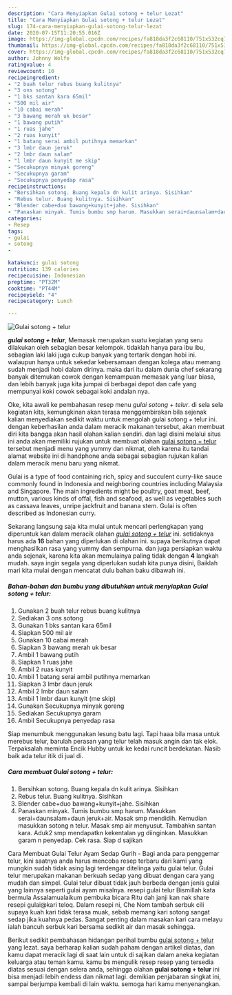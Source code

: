 ```yaml
---
description: "Cara Menyiapkan Gulai sotong + telur Lezat"
title: "Cara Menyiapkan Gulai sotong + telur Lezat"
slug: 174-cara-menyiapkan-gulai-sotong-telur-lezat
date: 2020-07-15T11:20:55.016Z
image: https://img-global.cpcdn.com/recipes/fa818da3f2c68110/751x532cq70/gulai-sotong-telur-foto-resep-utama.jpg
thumbnail: https://img-global.cpcdn.com/recipes/fa818da3f2c68110/751x532cq70/gulai-sotong-telur-foto-resep-utama.jpg
cover: https://img-global.cpcdn.com/recipes/fa818da3f2c68110/751x532cq70/gulai-sotong-telur-foto-resep-utama.jpg
author: Johnny Wolfe
ratingvalue: 4
reviewcount: 10
recipeingredient:
- "2 buah telur rebus buang kulitnya"
- "3 ons sotong"
- "1 bks santan kara 65mil"
- "500 mil air"
- "10 cabai merah"
- "3 bawang merah uk besar"
- "1 bawang putih"
- "1 ruas jahe"
- "2 ruas kunyit"
- "1 batang serai ambil putihnya memarkan"
- "3 lmbr daun jeruk"
- "2 lmbr daun salam"
- "1 lmbr daun kunyit me skip"
- "Secukupnya minyak goreng"
- "Secukupnya garam"
- "Secukupnya penyedap rasa"
recipeinstructions:
- "Bersihkan sotong. Buang kepala dn kulit arinya. Sisihkan"
- "Rebus telur. Buang kulitnya. Sisihkan"
- "Blender cabe+duo bawang+kunyit+jahe. Sisihkan"
- "Panaskan minyak. Tumis bumbu smp harum. Masukkan serai+daunsalam+daun jeruk+air. Masak smp mendidih. Kemudian masukkan sotong n telur. Masak smp air menyusut. Tambahkn santan kara. Aduk2 smp mendapatkn kekentalan yg diinginkan. Masukkan garam n penyedap. Cek rasa. Siap d sajikan"
categories:
- Resep
tags:
- gulai
- sotong
- 

katakunci: gulai sotong  
nutrition: 139 calories
recipecuisine: Indonesian
preptime: "PT32M"
cooktime: "PT44M"
recipeyield: "4"
recipecategory: Lunch

---
```



![Gulai sotong + telur](https://img-global.cpcdn.com/recipes/fa818da3f2c68110/751x532cq70/gulai-sotong-telur-foto-resep-utama.jpg)

<b><i>gulai sotong + telur</i></b>, Memasak merupakan suatu kegiatan yang seru dilakukan oleh sebagian besar kelompok. tidaklah hanya para ibu ibu, sebagian laki laki juga cukup banyak yang tertarik dengan hobi ini. walaupun hanya untuk sekedar kebersamaan dengan kolega atau memang sudah menjadi hobi dalam dirinya. maka dari itu dalam dunia chef sekarang banyak ditemukan cowok dengan kemampuan memasak yang luar biasa, dan lebih banyak juga kita jumpai di berbagai depot dan cafe yang mempunyai koki cowok sebagai koki andalan nya.

Oke, kita awali ke pembahasan resep menu <i>gulai sotong + telur</i>. di sela sela kegiatan kita, kemungkinan akan terasa menggembirakan bila sejenak kalian menyediakan sedikit waktu untuk mengolah gulai sotong + telur ini. dengan keberhasilan anda dalam meracik makanan tersebut, akan membuat diri kita bangga akan hasil olahan kalian sendiri. dan lagi disini melalui situs ini anda akan memiliki rujukan untuk membuat olahan <u>gulai sotong + telur</u> tersebut menjadi menu yang yummy dan nikmat, oleh karena itu tandai alamat website ini di handphone anda sebagai sebagian rujukan kalian dalam meracik menu baru yang nikmat.

Gulai is a type of food containing rich, spicy and succulent curry-like sauce commonly found in Indonesia and neighboring countries including Malaysia and Singapore. The main ingredients might be poultry, goat meat, beef, mutton, various kinds of offal, fish and seafood, as well as vegetables such as cassava leaves, unripe jackfruit and banana stem. Gulai is often described as Indonesian curry.


Sekarang langsung saja kita mulai untuk mencari perlengkapan yang diperuntuk kan dalam meracik olahan <u><i>gulai sotong + telur</i></u> ini. setidaknya harus ada <b>16</b> bahan yang diperlukan di olahan ini. supaya berikutnya dapat menghasilkan rasa yang yummy dan sempurna. dan juga persiapkan waktu anda sejenak, karena kita akan memulainya paling tidak dengan <b>4</b> langkah mudah. saya ingin segala yang diperlukan sudah kita punya disini, Baiklah mari kita mulai dengan mencatat dulu bahan baku dibawah ini.

<!--inarticleads1-->

##### Bahan-bahan dan bumbu yang dibutuhkan untuk menyiapkan Gulai sotong + telur:

1. Gunakan 2 buah telur rebus buang kulitnya
1. Sediakan 3 ons sotong
1. Gunakan 1 bks santan kara 65mil
1. Siapkan 500 mil air
1. Gunakan 10 cabai merah
1. Siapkan 3 bawang merah uk besar
1. Ambil 1 bawang putih
1. Siapkan 1 ruas jahe
1. Ambil 2 ruas kunyit
1. Ambil 1 batang serai ambil putihnya memarkan
1. Siapkan 3 lmbr daun jeruk
1. Ambil 2 lmbr daun salam
1. Ambil 1 lmbr daun kunyit (me skip)
1. Gunakan Secukupnya minyak goreng
1. Sediakan Secukupnya garam
1. Ambil Secukupnya penyedap rasa


Siap menumbuk menggunakan lesung batu lagi. Tapi haaa bila masa untuk merebus telur, barulah perasan yang telur telah masuk angin dan tak elok. Terpaksalah meminta Encik Hubby untuk ke kedai runcit berdekatan. Nasib baik ada telur itik di jual di. 

<!--inarticleads2-->

##### Cara membuat Gulai sotong + telur:

1. Bersihkan sotong. Buang kepala dn kulit arinya. Sisihkan
1. Rebus telur. Buang kulitnya. Sisihkan
1. Blender cabe+duo bawang+kunyit+jahe. Sisihkan
1. Panaskan minyak. Tumis bumbu smp harum. Masukkan serai+daunsalam+daun jeruk+air. Masak smp mendidih. Kemudian masukkan sotong n telur. Masak smp air menyusut. Tambahkn santan kara. Aduk2 smp mendapatkn kekentalan yg diinginkan. Masukkan garam n penyedap. Cek rasa. Siap d sajikan


Cara Membuat Gulai Telur Ayam Sedap Gurih - Bagi anda para penggemar telur, kini saatnya anda harus mencoba resep terbaru dari kami yang mungkin sudah tidak asing lagi terdengar ditelinga yaitu gulai telur. Gulai telur merupakan makanan berkuah sedap yang dibuat dengan cara yang mudah dan simpel. Gulai telur dibuat tidak jauh berbeda dengan jenis gulai yang lainnya seperti gulai ayam misalnya. resepi gulai telur Bismillah kata bermula Assalamualaikum pembuka bicara Ritu dah janji kan nak share resepi gulai@kari teloq. Dalam resepi ni, Che Nom tambah serbuk cili supaya kuah kari tidak terasa muak, sebab memang kari sotong sangat sedap jika kuahnya pedas. Sangat penting dalam masakan kari cara melayu ialah bancuh serbuk kari bersama sedikit air dan masak sehingga. 

Berikut sedikit pembahasan hidangan perihal bumbu <u>gulai sotong + telur</u> yang lezat. saya berharap kalian sudah paham dengan artikel diatas, dan kamu dapat meracik lagi di saat lain untuk di sajikan dalam aneka kegiatan keluarga atau teman kamu. kamu bs mengulik resep resep yang tersedia diatas sesuai dengan selera anda, sehingga olahan <b>gulai sotong + telur</b> ini bisa menjadi lebih endess dan nikmat lagi. demikian penjabaran singkat ini, sampai berjumpa kembali di lain waktu. semoga hari kamu menyenangkan.

